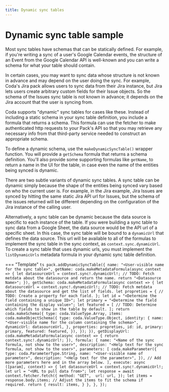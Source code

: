 ```yaml
---
title: Dynamic sync tables
---
```


# Dynamic sync table sample

Most sync tables have schemas that can be statically defined. For example, if you're writing a sync of a user's Google Calendar events, the structure of an Event from the Google Calendar API is well-known and you can write a schema for what your table should contain.

In certain cases, you may want to sync data whose structure is not known in advance and may depend on the user doing the sync. For example, Coda's Jira pack allows users to sync data from their Jira instance, but Jira lets users create arbitrary custom fields for their Issue objects. So the schema of the Issues sync table is not known in advance; it depends on the Jira account that the user is syncing from.

Coda supports "dynamic" sync tables for cases like these. Instead of including a static schema in your sync table definition, you include a formula that returns a schema. This formula can use the fetcher to make authenticated http requests to your Pack's API so that you may retrieve any necessary info from that third-party service needed to construct an appropriate schema.

To define a dynamic schema, use the `makeDynamicSyncTable()` wrapper function. You will provide a `getSchema` formula that returns a schema definition. You'll also provide some supporting formulas like `getName`, to return a name in the UI for the table, in case even the name of the entities being synced is dynamic.

There are two subtle variants of dynamic sync tables. A sync table can be dynamic simply because the shape of the entities being synced vary based on who the current user is. For example, in the Jira example, Jira Issues are synced by hitting the same static Jira API url for Issues, but the schema of the issues returned will be different depending on the configuration of the Jira instance of the calling user.

Alternatively, a sync table can be dynamic because the data source is specific to each instance of the table. If you were building a sync table to sync data from a Google Sheet, the data source would be the API url of a specific sheet. In this case, the sync table will be bound to a `dynamicUrl` that defines the data source. This url will be available to all of the formulas to implement the sync table in the sync context, as `context.sync.dynamicUrl`. To create a sync table that uses dynamic urls, you must implement the `listDynamicUrls` metadata formula in your dynamic sync table definition.

=== "Template"
    ```ts
    pack.addDynamicSyncTable({
      name: "<User-visible name for the sync table>",
      getName: coda.makeMetadataFormula(async context => {
        let datasourceUrl = context.sync!.dynamicUrl!;
        // TODO: Fetch metdata about the datasource and return the name.
        return "<Datasource Name>";
      }),
      getSchema: coda.makeMetadataFormula(async context => {
        let datasourceUrl = context.sync!.dynamicUrl!;
        // TODO: Fetch metdata about the datasource and get the list of fields.
        let propreties = {
          // TODO: Create a property for each field.
        };
        let id = "<Determine the field containing a unique ID>";
        let primary = "<Determine the field containing the display value>";
        let featured = [
          // TODO: Determine which fields to show in the table by default.
        ];
        return coda.makeSchema({
          type: coda.ValueType.Array,
          items: coda.makeObjectSchema({
            type: coda.ValueType.Object,
            identity: {
              name: "<User-visible name for the column containing the schema>",
              dynamicUrl: datasourceUrl,
            },
            properties: propreties,
            id: id,
            primary: primary,
            featured: featured,
          }),
        });
      }),
      getDisplayUrl: coda.makeMetadataFormula(async context => {
        return context.sync!.dynamicUrl!;
      }),
      formula: {
        name: "<Name of the sync formula, not show to the user>",
        description: "<Help text for the sync formula, not show to the user>",
        parameters: [
          coda.makeParameter({
            type: coda.ParameterType.String,
            name: "<User-visible name of parameter>",
            description: "<Help text for the parameter>",
          }),
          // Add more parameters here and in the array below.
        ],
        execute: async ([param], context) => {
          let datasourceUrl = context.sync!.dynamicUrl!;
          let url = "<URL to pull data from>";
          let response = await context.fetcher.fetch({
            method: "GET", 
            url: url,
          });
          let items = response.body.items;
          // Adjust the items to fit the schema if required.
          return {
            result: items,
          }
        },
      },
    });
    ```
